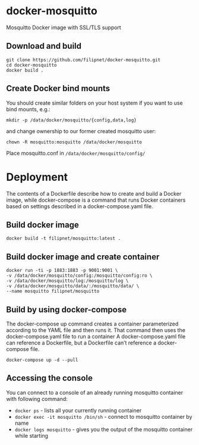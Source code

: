 # docker-mosquitto
Mosquitto Docker image with SSL/TLS support

## Download and build
``` 
git clone https://github.com/filipnet/docker-mosquitto.git
cd docker-mosquitto
docker build .
```

## Create Docker bind mounts

You should create similar folders on your host system if you want to use bind mounts, e.g.:
```
mkdir -p /data/docker/mosquitto/{config,data,log}
```
and change ownership to our former created mosquitto user:
```
chown -R mosquitto:mosquitto /data/docker/mosquitto
```
Place mosquitto.conf in ```/data/docker/mosquitto/config/```

# Deployment
The contents of a Dockerfile describe how to create and build a Docker image, while docker-compose is a command that runs Docker containers based on settings described in a docker-compose.yaml file.

## Build docker image
```
docker build -t filipnet/mosquitto:latest .
```

## Build docker image and create container 
```
docker run -ti -p 1883:1883 -p 9001:9001 \
-v /data/docker/mosquitto/config:/mosquitto/config:ro \
-v /data/docker/mosquitto/log:/mosquitto/log \
-v /data/docker/mosquitto/data/:/mosquitto/data/ \
--name mosquitto filipnet/mosquitto
```

## Build by using docker-compose 
The docker-compose up command creates a container parameterized according to the YAML file and then runs it. That command then uses the docker-compose.yaml file to run a container
A docker-compose.yaml file can reference a Dockerfile, but a Dockerfile can’t reference a docker-compose file.
```
docker-compose up -d --pull
```

## Accessing the console
You can connect to a console of an already running mosquitto container with following command:

* ```docker ps``` - lists all your currently running container
* ```docker exec -it mosquitto /bin/sh``` - connect to mosquitto container by name
* ```docker logs mosquitto``` - gives you the output of the mosquitto container while starting
